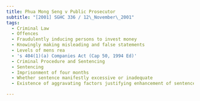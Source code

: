 ```yaml
---
title: Phua Mong Seng v Public Prosecutor
subtitle: "[2001] SGHC 336 / 12\_November\_2001"
tags:
  - Criminal Law
  - Offences
  - Fraudulently inducing persons to invest money
  - Knowingly making misleading and false statements
  - Levels of mens rea
  - 's 404(1)(a) Companies Act (Cap 50, 1994 Ed)'
  - Criminal Procedure and Sentencing
  - Sentencing
  - Imprisonment of four months
  - Whether sentence manifestly excessive or inadequate
  - Existence of aggravating factors justifying enhancement of sentence

---
```


